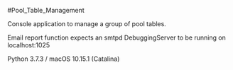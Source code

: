 #Pool_Table_Management

Console application to manage a group of pool tables.

Email report function expects an smtpd DebuggingServer to be running on localhost:1025

Python 3.7.3 / macOS 10.15.1 (Catalina)
